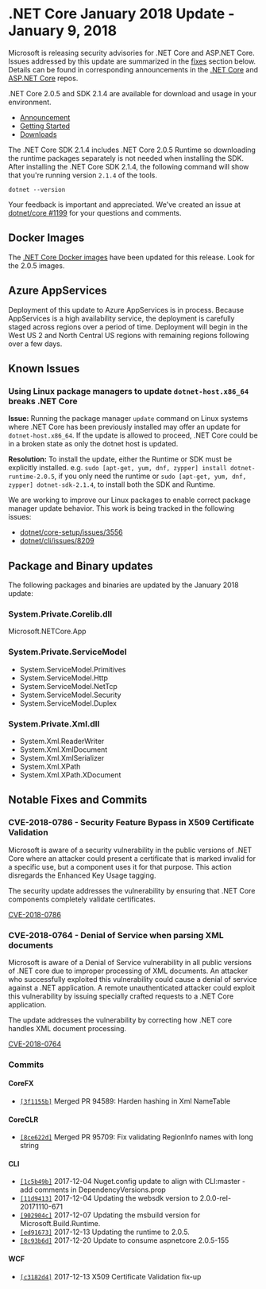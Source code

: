 # .NET Core January 2018 Update - January 9, 2018

Microsoft is releasing security advisories for .NET Core and ASP.NET Core. Issues addressed by this update are summarized in the [fixes](#notable-fixes-and-commits) section below. Details can be found in corresponding announcements in the [.NET Core](https://github.com/dotnet/announcements/issues?q=is%3Aopen+is%3Aissue+label%3ASecurity) and [ASP.NET Core](https://github.com/aspnet/announcements/issues?q=is%3Aopen+is%3Aissue+label%3ASecurity) repos.

.NET Core 2.0.5 and SDK 2.1.4 are available for download and usage in your environment.

* [Announcement](https://devblogs.microsoft.com/dotnet/net-core-january-2018-update/)
* [Getting Started](https://dotnet.microsoft.com/download)
* [Downloads](https://github.com/dotnet/core/blob/main/release-notes/download-archives/2.0.5-download.md)

The .NET Core SDK 2.1.4 includes .NET Core 2.0.5 Runtime so downloading the runtime packages separately is not needed when installing the SDK. After installing the .NET Core SDK 2.1.4, the following command will show that you're running version `2.1.4` of the tools.

`dotnet --version`

Your feedback is important and appreciated. We've created an issue at [dotnet/core #1199](https://github.com/dotnet/core/issues/1199) for your questions and comments.

## Docker Images

The [.NET Core Docker images](https://hub.docker.com/r/microsoft/dotnet/) have been updated for this release. Look for the 2.0.5 images.

## Azure AppServices

Deployment of this update to Azure AppServices is in process. Because AppServices is a high availability service, the deployment is carefully staged across regions over a period of time. Deployment will begin in the West US 2 and North Central US regions with remaining regions following over a few days.

## Known Issues

### Using Linux package managers to update `dotnet-host.x86_64` breaks .NET Core

**Issue:** Running the package manager `update` command on Linux systems where .NET Core has been previously installed may offer an update for `dotnet-host.x86_64`. If the update is allowed to proceed, .NET Core could be in a broken state as only the dotnet host is updated.

**Resolution:** To install the update, either the Runtime or SDK must be explicitly installed. e.g. `sudo [apt-get, yum, dnf, zypper] install dotnet-runtime-2.0.5`, if you only need the runtime or `sudo [apt-get, yum, dnf, zypper] dotnet-sdk-2.1.4`, to install both the SDK and Runtime.

We are working to improve our Linux packages to enable correct package manager update behavior. This work is being tracked in the following issues:

* [dotnet/core-setup/issues/3556](https://github.com/dotnet/core-setup/issues/3556)
* [dotnet/cli/issues/8209](https://github.com/dotnet/cli/issues/8209)

## Package and Binary updates

The following packages and binaries are updated by the January 2018 update:

### System.Private.Corelib.dll

Microsoft.NETCore.App

### System.Private.ServiceModel

* System.ServiceModel.Primitives
* System.ServiceModel.Http
* System.ServiceModel.NetTcp
* System.ServiceModel.Security
* System.ServiceModel.Duplex

### System.Private.Xml.dll

* System.Xml.ReaderWriter
* System.Xml.XmlDocument
* System.Xml.XmlSerializer
* System.Xml.XPath
* System.Xml.XPath.XDocument

## Notable Fixes and Commits

### CVE-2018-0786 - Security Feature Bypass in X509 Certificate Validation

Microsoft is aware of a security vulnerability in the public versions of .NET Core where an attacker could present a certificate that is marked invalid for a specific use, but a component uses it for that purpose. This action disregards the Enhanced Key Usage tagging.

The security update addresses the vulnerability by ensuring that .NET Core components completely validate certificates.

[CVE-2018-0786](https://github.com/dotnet/announcements/issues/51)

### CVE-2018-0764 - Denial of Service when parsing XML documents

Microsoft is aware of a Denial of Service vulnerability in all public versions of .NET core due to improper processing of XML documents. An attacker who successfully exploited this vulnerability could cause a denial of service against a .NET application. A remote unauthenticated attacker could exploit this vulnerability by issuing specially crafted requests to a .NET Core application.

The update addresses the vulnerability by correcting how .NET core handles XML document processing.

[CVE-2018-0764](https://github.com/dotnet/announcements/issues/52)

### Commits

#### CoreFX

* [`[3f1155b]`](https://github.com/dotnet/corefx/commit/3f1155b) Merged PR 94589: Harden hashing in Xml NameTable

#### CoreCLR

* [`[8ce622d]`](https://github.com/dotnet/coreclr/commit/8ce622d) Merged PR 95709: Fix validating RegionInfo names with long string

#### CLI

* [`[1c5b49b]`](https://github.com/dotnet/cli/commit/1c5b49b) 2017-12-04 Nuget.config update to align with CLI:master - add comments in DependencyVersions.prop
* [`[11d9413]`](https://github.com/dotnet/cli/commit/11d9413) 2017-12-04 Updating the websdk version to 2.0.0-rel-20171110-671
* [`[902904c]`](https://github.com/dotnet/cli/commit/902904c) 2017-12-07 Updating the msbuild version for Microsoft.Build.Runtime.
* [`[ed91673]`](https://github.com/dotnet/cli/commit/ed91673) 2017-12-13 Updating the runtime to 2.0.5.
* [`[8c93b6d]`](https://github.com/dotnet/cli/commit/8c93b6d) 2017-12-20 Update to consume aspnetcore 2.0.5-155

#### WCF

* [`[c3182d4]`](https://github.com/dotnet/wcf/commit/c3182d46f45780e52a393aee30ff48e57dbc53ae) 2017-12-13 X509 Certificate Validation fix-up
